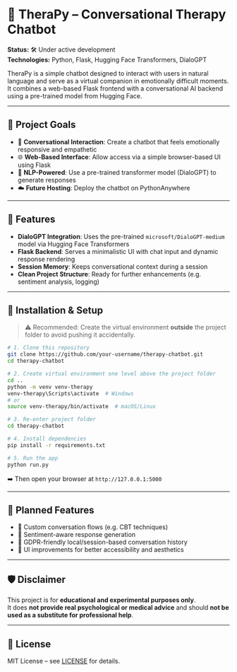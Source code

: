 # 🧠 TheraPy – Conversational Therapy Chatbot

**Status:** 🛠 Under active development  
**Technologies:** Python, Flask, Hugging Face Transformers, DialoGPT

TheraPy is a simple chatbot designed to interact with users in natural language and serve as a virtual companion in emotionally difficult moments. It combines a web-based Flask frontend with a conversational AI backend using a pre-trained model from Hugging Face.

---

## 🎯 Project Goals

- 🤖 **Conversational Interaction**: Create a chatbot that feels emotionally responsive and empathetic
- 🌐 **Web-Based Interface**: Allow access via a simple browser-based UI using Flask
- 🧠 **NLP-Powered**: Use a pre-trained transformer model (DialoGPT) to generate responses
- ☁️ **Future Hosting**: Deploy the chatbot on PythonAnywhere

---

## 🚀 Features

- **DialoGPT Integration**: Uses the pre-trained `microsoft/DialoGPT-medium` model via Hugging Face Transformers
- **Flask Backend**: Serves a minimalistic UI with chat input and dynamic response rendering
- **Session Memory**: Keeps conversational context during a session
- **Clean Project Structure**: Ready for further enhancements (e.g. sentiment analysis, logging)

---

## 🔧 Installation & Setup

> ⚠️ Recommended: Create the virtual environment **outside** the project folder to avoid pushing it accidentally.

```bash
# 1. Clone this repository
git clone https://github.com/your-username/therapy-chatbot.git
cd therapy-chatbot

# 2. Create virtual environment one level above the project folder
cd ..
python -m venv venv-therapy
venv-therapy\Scripts\activate  # Windows
# or
source venv-therapy/bin/activate  # macOS/Linux

# 3. Re-enter project folder
cd therapy-chatbot

# 4. Install dependencies
pip install -r requirements.txt

# 5. Run the app
python run.py
```

➡️ Then open your browser at `http://127.0.0.1:5000`

---

## 🔮 Planned Features

- 🧭 Custom conversation flows (e.g. CBT techniques)
- 💬 Sentiment-aware response generation
- 🔐 GDPR-friendly local/session-based conversation history
- 🌈 UI improvements for better accessibility and aesthetics

---

## 🛡 Disclaimer

This project is for **educational and experimental purposes only**.  
It does **not provide real psychological or medical advice** and should **not be used as a substitute for professional help**.

---

## 📄 License

MIT License – see [LICENSE](LICENSE) for details.

